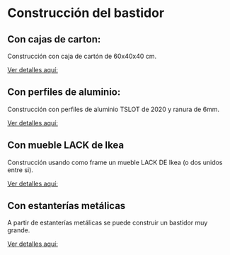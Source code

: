 # Construcción del bastidor

## Con cajas de carton:

Construcción con caja de cartón de 60x40x40 cm. 

[Ver detalles aquí:](Bastidor_carton.md)

## Con perfiles de aluminio:

Construcción con perfiles de aluminio TSLOT de 2020 y ranura de 6mm.

[Ver detalles aquí:](Bastidor_aluminio.md)

## Con mueble LACK de Ikea

Construcción usando como frame un mueble LACK DE Ikea (o dos unidos entre si).

[Ver detalles aquí:](Bastidor_LACK.md)

## Con estanterías metálicas

A partir de estanterías metálicas se puede construir un bastidor muy grande.

[Ver detalles aquí:](Bastidor_estanteria.md)




